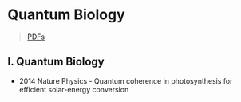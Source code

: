 # Quantum Biology

> [PDFs](https://cloud.tsinghua.edu.cn/d/07d2b19d6b284ebea5ea/?p=%2F1.%20RNA%20Regulation\&mode=list)

## I. Quantum Biology

* 2014 Nature Physics - Quantum coherence in photosynthesis for efficient solar-energy conversion

